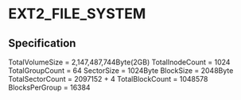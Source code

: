 # EXT2_FILE_SYSTEM

## Specification
  TotalVolumeSize = 2,147,487,744Byte(2GB)
  TotalInodeCount = 1024
  TotalGroupCount = 64
  SectorSize = 1024Byte
  BlockSize = 2048Byte
  TotalSectorCount = 2097152 + 4
  TotalBlockCount = 1048578
  BlocksPerGroup = 16384
